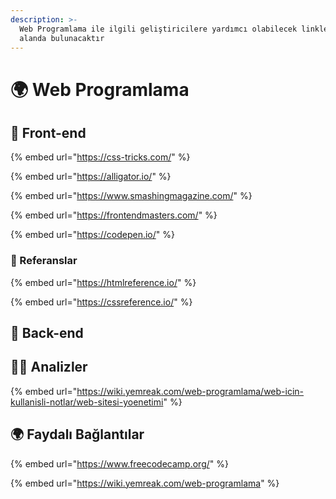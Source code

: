 ```yaml
---
description: >-
  Web Programlama ile ilgili geliştiricilere yardımcı olabilecek linkler bu
  alanda bulunacaktır
---
```


# 🌍 Web Programlama

## 🐥 Front-end

{% embed url="https://css-tricks.com/" %}

{% embed url="https://alligator.io/" %}

{% embed url="https://www.smashingmagazine.com/" %}

{% embed url="https://frontendmasters.com/" %}

{% embed url="https://codepen.io/" %}

### 📖 Referanslar

{% embed url="https://htmlreference.io/" %}

{% embed url="https://cssreference.io/" %}

## 🐣 Back-end



## 👨‍🔬 Analizler

{% embed url="https://wiki.yemreak.com/web-programlama/web-icin-kullanisli-notlar/web-sitesi-yoenetimi" %}

## 🌍 Faydalı Bağlantılar

{% embed url="https://www.freecodecamp.org/" %}

{% embed url="https://wiki.yemreak.com/web-programlama" %}



